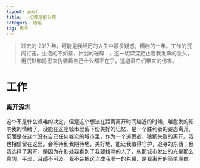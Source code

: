 ```yaml
---
layout: post
title: 一切都是那么糟
category: 随笔
tag: 思考
---
```


> 过去的 2017 年，可能是我经历的人生中最多疑惑，糟糕的一年。工作的沉闷打击，生活的不如意，计划的破碎...，这一切深深扼止着我发声的念头，用沉默和隐忍来伪装着自己什么都不在乎，逃避着它们带来的伤害。

工作
====

### 离开深圳

这个不是什么艰难的决定，但是这个想法在距离离开时间越近的时候，越愈发的影响我的情绪了，没能在这座城市里留下份美好的记忆，是一个胜利者的姿态离开，反而是在这个没有自己任何眷恋的城市里，作为一个逃荒者，狼狈失败的离开。我也相信留在这里，会等待到我期待地，美好地，能让我值得守护，追寻的东西；但我选择了离开，是因为在别处我看到了我要找寻的人了，从那城市发出的光是那么真切，平淡，且遥不可及。我不会把这当成我唯一的希冀，是我离开的简单理由。
